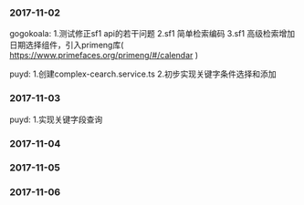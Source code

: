 ### 2017-11-02 ###
gogokoala:
1.测试修正sf1 api的若干问题
2.sf1 简单检索编码
3.sf1 高级检索增加日期选择组件，引入primeng库( https://www.primefaces.org/primeng/#/calendar )

puyd:
1.创建complex-cearch.service.ts
2.初步实现关键字条件选择和添加

### 2017-11-03 ###
puyd:
1.实现关键字段查询


### 2017-11-04 ###

### 2017-11-05 ###

### 2017-11-06 ###
